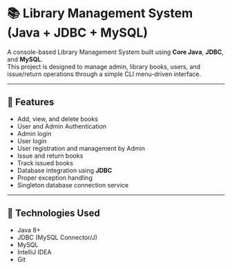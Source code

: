 # 📚 Library Management System (Java + JDBC + MySQL)

A console-based Library Management System built using **Core Java**, **JDBC**, and **MySQL**.  
This project is designed to manage admin, library books, users, and issue/return operations through a simple CLI menu-driven interface.

---

## 📌 Features

- Add, view, and delete books
- User and Admin Authentication
- Admin login
- User login
- User registration and management by Admin
- Issue and return books
- Track issued books
- Database integration using **JDBC**
- Proper exception handling
- Singleton database connection service

---

## 📂 Technologies Used

- Java 8+
- JDBC (MySQL Connector/J)
- MySQL
- IntelliJ IDEA
- Git
